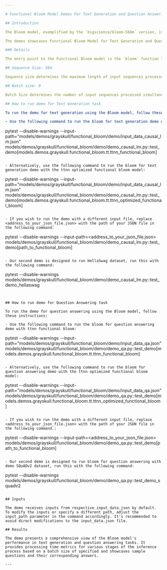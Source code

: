 ```yaml
---

# Functional Bloom Model Demos For Text Generation and Question Answering

## Introduction

The Bloom model, exemplified by the `bigscience/bloom-560m` version, is a powerful language model renowned for its text generation capabilities. From simple completions to complex linguistic analyses, Bloom excels in tasks like cloze tests, counterfactuals, and reframed text generations. Applied downstream, it aids in information extraction, question answering, and summarization.

The demos showcases Functional Bloom Model for Text Generation and Question Answering tasks.

### Details

The entry point to the Functional Bloom model is the `bloom` function located in `ttnn_optimized_functional_bloom.py`. The `bigscience/bloom-560m` version from Hugging Face is utilized as the reference model.

## Sequence Size: 384

Sequence size determines the maximum length of input sequences processed by the model, optimizing performance and compatibility. It's recommended to set the `sequence_size` to 384

## Batch size: 8

Batch Size determines the number of input sequences processed simultaneously during training or inference, impacting computational efficiency and memory usage. It's recommended to set the `batch_size` to 8

## How to run demo for Text Generation task

To run the demo for text generation using the Bloom model, follow these instructions:

- Use the following command to run the bloom for text generation demo with ttnn functional bloom:
  ```
  pytest --disable-warnings --input-path="models/demos/grayskull/functional_bloom/demo/input_data_causal_lm.json" models/demos/grayskull/functional_bloom/demo/demo_causal_lm.py::test_demo[models.demos.grayskull.functional_bloom.tt.ttnn_functional_bloom]
  ```

- Alternatively, use the following command to run the bloom for text generation demo with the ttnn optimized functional bloom model:
  ```
  pytest --disable-warnings --input-path="models/demos/grayskull/functional_bloom/demo/input_data_causal_lm.json" models/demos/grayskull/functional_bloom/demo/demo_causal_lm.py::test_demo[models.demos.grayskull.functional_bloom.tt.ttnn_optimized_functional_bloom]
  ```

- If you wish to run the demo with a different input file, replace <address_to_your_json_file.json> with the path of your JSON file in the following command:
  ```
  pytest --disable-warnings --input-path=<address_to_your_json_file.json> models/demos/grayskull/functional_bloom/demo/demo_causal_lm.py::test_demo[path_to_functional_bloom]
  ```

- Our second demo is designed to run HellaSwag dataset, run this with the following command:
  ```
  pytest --disable-warnings models/demos/grayskull/functional_bloom/demo/demo_causal_lm.py::test_demo_hellaswag
  ```


## How to run demo for Question Answering task

To run the demo for question answering using the Bloom model, follow these instructions:

- Use the following command to run the bloom for question answering demo with ttnn functional bloom:
  ```
  pytest --disable-warnings --input-path="models/demos/grayskull/functional_bloom/demo/input_data_qa.json" models/demos/grayskull/functional_bloom/demo/demo_qa.py::test_demo[models.demos.grayskull.functional_bloom.tt.ttnn_functional_bloom]
  ```

- Alternatively, use the following command to run the bloom for question answering demo with the ttnn optimized functional bloom model:
  ```
  pytest --disable-warnings --input-path="models/demos/grayskull/functional_bloom/demo/input_data_qa.json" models/demos/grayskull/functional_bloom/demo/demo_qa.py::test_demo[models.demos.grayskull.functional_bloom.tt.ttnn_optimized_functional_bloom]
  ```

- If you wish to run the demo with a different input file, replace <address_to_your_json_file.json> with the path of your JSON file in the following command.:
  ```
  pytest --disable-warnings --input-path=<address_to_your_json_file.json> models/demos/grayskull/functional_bloom/demo/demo_qa.py::test_demo[path_to_functional_bloom]
  ```

- Our second demo is designed to run bloom for question answering with demo SQuADv2 dataset, run this with the following command:
  ```
  pytest --disable-warnings models/demos/grayskull/functional_bloom/demo/demo_qa.py::test_demo_squadv2
  ```

## Inputs

The demo receives inputs from respective input_data.json by default. To modify the inputs or specify a different path, adjust the input_path parameter in the command accordingly. It's recommended to avoid direct modifications to the input_data.json file.

## Results

The demo presents a comprehensive view of the Bloom model's performance in text generation and question answering tasks. It provides processing time metrics for various stages of the inference process based on a batch size of specified and showcases sample questions and their corresponding answers.

---
```


